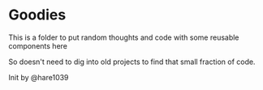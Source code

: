 # Goodies

This is a folder to put random thoughts and code with some reusable components here

So doesn't need to dig into old projects to find that small fraction of code.

Init by @hare1039